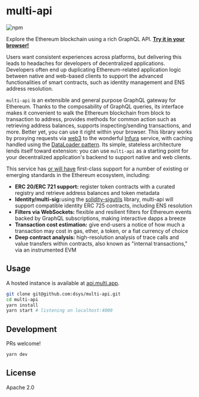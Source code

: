 # multi-api

![npm](https://img.shields.io/npm/v/@dsys/multi-api.svg)

Explore the Ethereum blockchain using a rich GraphQL API. [**Try it in your browser!**](https://www.graphqlbin.com/v2/nrk9s6)

Users want consistent experiences across platforms, but delivering this leads to headaches for developers of decentralized applications. Developers often end up duplicating Ethereum-related application logic between native and web-based clients to support the advanced functionalities of smart contracts, such as identity management and ENS address resolution.

`multi-api` is an extensible and general purpose GraphQL gateway for Ethereum. Thanks to the composability of GraphQL queries, its interface makes it convenient to walk the Ethereum blockchain from block to transaction to address, provides methods for common action such as retrieving address balances, supports inspecting/sending transactions, and more. Better yet, you can use it right within your browser. This library works by proxying requests via [web3](https://web3js.readthedocs.io/en/1.0/) to the wonderful [Infura](https://infura.io/docs) service, with caching handled using the [DataLoader pattern](https://github.com/facebook/dataloader). Its simple, stateless architecture lends itself toward extension: you can use `multi-api` as a starting point for your decentralized application's backend to support native and web clients.

This service has [or will have](https://github.com/dsys/multi-api/issues) first-class support for a number of existing or emerging standards in the Ethereum ecosystem, including:

* **ERC 20/ERC 721 support:** register token contracts with a curated registry and retrieve address balances and token metadata
* **Identity/multi-sig:** using the [solidity-sigutils](https://github.com/dsys/solidity-sigutils) library, multi-api will support compatible identity ERC 725 contracts, including ENS resolution
* **Filters via WebSockets:** flexible and resilient filters for Ethereum events backed by GraphQL subscriptions, making interactive dapps a breeze
* **Transaction cost estimation:** give end-users a notice of how much a transaction may cost in gas, ether, a token, or a fiat currency of choice
* **Deep contract analysis:** high-resolution analysis of trace calls and value transfers within contracts, also known as "internal transactions," via an instrumented EVM

## Usage

A hosted instance is available at [api.multi.app](https://api.multi.app).

```sh
git clone git@github.com:dsys/multi-api.git
cd multi-api
yarn install
yarn start # listening on localhost:4000
```

## Development

PRs welcome!

```sh
yarn dev
```

## License

Apache 2.0
